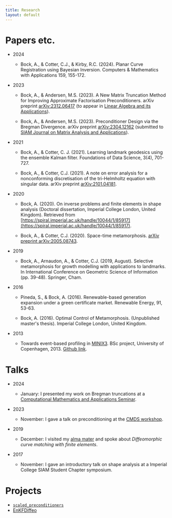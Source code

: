 ```yaml
---
title: Research
layout: default
---
```


# Papers etc. <a name="papers"></a>

* 2024

	* Bock, A., & Cotter, C.J., & Kirby, R.C. (2024). Planar Curve Registration using Bayesian Inversion. Computers & Mathematics with Applications 159, 155-172.

* 2023

	* Bock, A., & Andersen, M.S. (2023). A New Matrix Truncation Method for Improving Approximate Factorisation Preconditioners. arXiv preprint [arXiv:2312.06417](https://arxiv.org/abs/2312.06417) (to appear in [Linear Algebra and its Applications](https://www.sciencedirect.com/journal/linear-algebra-and-its-applications)).

	* Bock, A., & Andersen, M.S. (2023). Preconditioner Design via the Bregman Divergence. arXiv preprint [arXiv:2304.12162](https://arxiv.org/abs/2304.12162) (submitted to [SIAM Journal on Matrix Analysis and Applications](https://www.siam.org/publications/journals/siam-journal-on-matrix-analysis-and-applications-simax)).

* 2021

	* Bock, A., & Cotter, C. J. (2021). Learning landmark geodesics using the ensemble Kalman filter. Foundations of Data Science, 3(4), 701-727.

	* Bock, A., & Cotter, C.J. (2021). A note on error analysis for a nonconforming discretisation of the tri-Helmholtz equation with singular data. arXiv preprint [arXiv:2101.04181](https://arxiv.org/abs/2101.04181).

* 2020

	* Bock, A. (2020). On inverse problems and finite elements in shape analysis (Doctoral dissertation, Imperial College London, United Kingdom). Retrieved from [https://spiral.imperial.ac.uk/handle/10044/1/85917](https://spiral.imperial.ac.uk/handle/10044/1/85917).

	* Bock, A., & Cotter, C.J. (2020). Space-time metamorphosis. [arXiv preprint arXiv:2005.08743](https://arxiv.org/abs/2005.08743).

* 2019

	* Bock, A., Arnaudon, A., & Cotter, C.J. (2019, August). Selective metamorphosis for growth modelling with applications to landmarks. In International Conference on Geometric Science of Information (pp. 39-48). Springer, Cham.

* 2016

	* Pineda, S., & Bock, A. (2016). Renewable-based generation expansion under a green certificate market. Renewable Energy, 91, 53-63.

	* Bock, A. (2016). Optimal Control of Metamorphosis. (Unpublished master's thesis). Imperial College London, United Kingdom.

* 2013
	* Towards event-based profiling in [MINIX3](https://www.minix3.org/). BSc project, University of Copenhagen, 2013. [Github link](https://github.com/andreasbock/minix).



# Talks


* 2024
	* January: I presented my work on Bregman truncations at a [Computational Mathematics and Applications Seminar](https://www.maths.ox.ac.uk/events/list/635).

* 2023
	* November: I gave a talk on preconditioning at the [CMDS workshop](https://cmds.compute.dtu.dk/).

* 2019
	* December: I visited my [alma mater](https://di.ku.dk/english/) and spoke about _Diffeomorphic curve matching with finite elements_.

* 2017
	* November: I gave an introductory talk on shape analysis at a Imperial College SIAM Student Chapter symposium.


# Projects

* [`scaled_preconditioners`](https://github.com/andreasbock/scaled_preconditioners)
* [EnKFDiffeo](https://github.com/andreasbock/enkf_landmarks)
